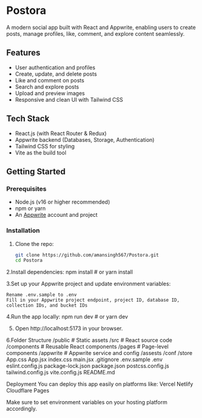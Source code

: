 # Postora

A modern social app built with React and Appwrite, enabling users to create posts, manage profiles, like, comment, and explore content seamlessly.

## Features

- User authentication and profiles
- Create, update, and delete posts
- Like and comment on posts
- Search and explore posts
- Upload and preview images
- Responsive and clean UI with Tailwind CSS

## Tech Stack

- React.js (with React Router & Redux)
- Appwrite backend (Databases, Storage, Authentication)
- Tailwind CSS for styling
- Vite as the build tool

## Getting Started

### Prerequisites

- Node.js (v16 or higher recommended)
- npm or yarn
- An [Appwrite](https://appwrite.io/) account and project

### Installation

1. Clone the repo:

   ```bash
   git clone https://github.com/amansingh567/Postora.git
   cd Postora

2.Install dependencies:
  npm install
    # or
  yarn install

3.Set up your Appwrite project and update environment variables:

    Rename .env.sample to .env
    Fill in your Appwrite project endpoint, project ID, database ID, collection IDs, and bucket IDs

4.Run the app locally:
  npm run dev
    # or
  yarn dev

5. Open http://localhost:5173 in your browser.

6.Folder Structure
  /public         # Static assets
  /src            # React source code
    /components   # Reusable React components
    /pages        # Page-level components
    /appwrite     # Appwrite service and config
    /assests
    /conf
    /store
    App.css
    App.jsx
    index.css
    main.jsx
.gitignore
.env.sample
.env
eslint.config.js
package-lock.json
package.json
postcss.config.js
tailwind.config.js
vite.config.js
README.md

  
Deployment
  You can deploy this app easily on platforms like:
    Vercel
    Netlify
    Cloudflare Pages
    
Make sure to set environment variables on your hosting platform accordingly.
